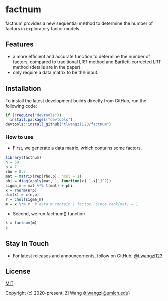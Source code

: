 # factnum

factnum provides a new sequential method to determine the number of factors in exploratory factor models.



## Features

* a more efficient and accurate function to determine the number of factors, compared to traditional LRT method and Bartlett-corrected LRT method (details are in the paper).
* only require a data matrix to be the input.


## Installation

To install the latest development builds directly from GitHub, run the following code:

```R
if (!require("devtools"))
  install.packages("devtools")
devtools::install_github("tlwangzi123/factnum")
```

### How to use

* First, we generate a data matrix, which contains some factors.

```R
library(factnum)
n = 50
p = 7
rho = 0.5
mat = matrix(rep(rho,p), ncol = 1)  
phi = diag(apply(mat, 1, function(x) 1-x[1]^2))
sigma_m = mat %*% t(mat) + phi
x = rnorm(n*p)
dim(x) = c(n,p)
r = chol(sigma_m)
m = x %*% r  # data m contain 1 factor, since rank(mat) = 1
```

* Second, we run factnum() function.

```R
k = factnum(m)
k
```



## Stay In Touch

- For latest releases and announcements, follow on GitHub: [@tlwangzi123](https://github.com/tlwangzi123)


## License

[MIT](http://opensource.org/licenses/MIT)

Copyright (c) 2020-present, Zi Wang (tlwangzi@umich.edu) 
